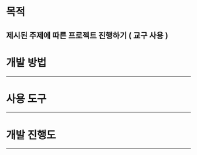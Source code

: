 # 목적
제시된 주제에 따른 프로젝트 진행하기 ( 교구 사용 )
-----------------------------------------------------

# 개발 방법

-----------------------------------------------------

# 사용 도구

-----------------------------------------------------

# 개발 진행도


-----------------------------------------------------
